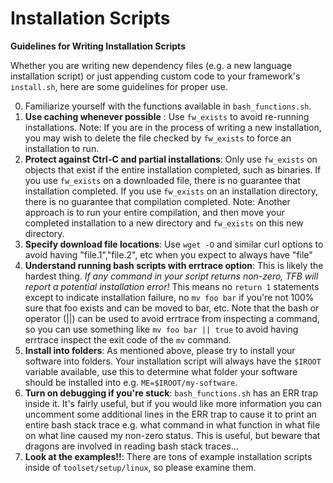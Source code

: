 # Installation Scripts

__Guidelines for Writing Installation Scripts__

Whether you are writing new dependency files (e.g. a new language installation
script) or just appending custom code to your framework's `install.sh`, here 
are some guidelines for proper use.

0. Familiarize yourself with the functions available in `bash_functions.sh`.
1. **Use caching whenever possible** : Use `fw_exists` to avoid re-running 
installations. Note: If you are in the process of writing a new installation, 
you may wish to delete the file checked by `fw_exists` to force an installation 
to run.
2. **Protect against Ctrl-C and partial installations**: Only use `fw_exists`
on objects that exist if the entire installation completed, such as binaries. 
If you use `fw_exists` on a downloaded file, there is no guarantee that 
installation completed. If you use `fw_exists` on an installation directory,
there is no guarantee that compilation completed. Note: Another approach is 
to run your entire compilation, and then move your completed installation to 
a new directory and `fw_exists` on this new directory. 
3. **Specify download file locations**: Use `wget -O` and similar curl options
to avoid having "file.1","file.2", etc when you expect to always have "file"
4. **Understand running bash scripts with errtrace option**: This is likely 
the hardest thing. *If any command in your script returns non-zero, TFB will 
report a potential installation error!* This means no `return 1` statements
except to indicate installation failure, no `mv foo bar` if you're not 
100% sure that foo exists and can be moved to bar, etc. Note that the bash
or operator (||) can be used to avoid errtrace from inspecting a command, 
so you can use something like `mv foo bar || true` to avoid having errtrace
inspect the exit code of the `mv` command. 
5. **Install into folders**: As mentioned above, please try to install your
software into folders. Your installation script will always have the `$IROOT`
variable available, use this to determine what folder your software should
be installed into e.g. `ME=$IROOT/my-software`.
6. **Turn on debugging if you're stuck**: `bash_functions.sh` has an ERR
trap inside it. It's fairly useful, but if you would like more information 
you can uncomment some additional lines in the ERR trap to cause it to print 
an entire bash stack trace e.g. what command in what function in what file on 
what line caused my non-zero status. This is useful, but beware that dragons 
are involved in reading bash stack traces...
7. **Look at the examples!!**: There are tons of example installation scripts 
inside of `toolset/setup/linux`, so please examine them.
